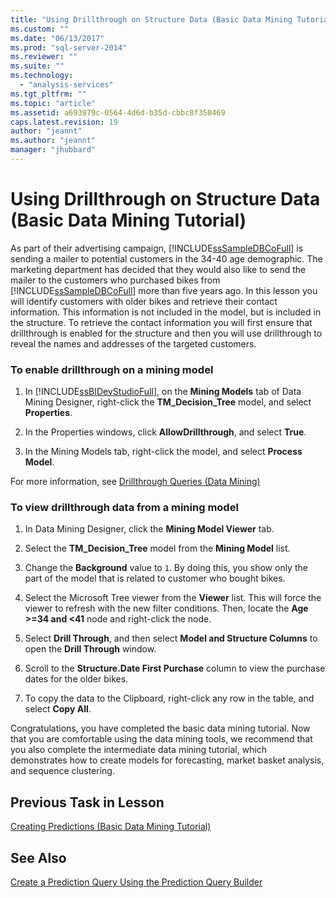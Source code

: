```yaml
---
title: "Using Drillthrough on Structure Data (Basic Data Mining Tutorial) | Microsoft Docs"
ms.custom: ""
ms.date: "06/13/2017"
ms.prod: "sql-server-2014"
ms.reviewer: ""
ms.suite: ""
ms.technology: 
  - "analysis-services"
ms.tgt_pltfrm: ""
ms.topic: "article"
ms.assetid: a693979c-0564-4d6d-b35d-cbbc8f350469
caps.latest.revision: 19
author: "jeannt"
ms.author: "jeannt"
manager: "jhubbard"
---
```

# Using Drillthrough on Structure Data (Basic Data Mining Tutorial)
  As part of their advertising campaign, [!INCLUDE[ssSampleDBCoFull](../includes/sssampledbcofull-md.md)] is sending a mailer to potential customers in the 34-40 age demographic. The marketing department has decided that they would also like to send the mailer to the customers who purchased bikes from [!INCLUDE[ssSampleDBCoFull](../includes/sssampledbcofull-md.md)] more than five years ago. In this lesson you will identify customers with older bikes and retrieve their contact information. This information is not included in the model, but is included in the structure. To retrieve the contact information you will first ensure that drillthrough is enabled for the structure and then you will use drillthrough to reveal the names and addresses of the targeted customers.  
  
### To enable drillthrough on a mining model  
  
1.  In [!INCLUDE[ssBIDevStudioFull](../includes/ssbidevstudiofull-md.md)], on the **Mining Models** tab of Data Mining Designer, right-click the **TM_Decision_Tree** model, and select **Properties**.  
  
2.  In the Properties windows, click **AllowDrillthrough**, and select **True**.  
  
3.  In the Mining Models tab, right-click the model, and select **Process Model**.  
  
 For more information, see [Drillthrough Queries &#40;Data Mining&#41;](../../2014/analysis-services/drillthrough-queries-data-mining.md)  
  
### To view drillthrough data from a mining model  
  
1.  In Data Mining Designer, click the **Mining Model Viewer** tab.  
  
2.  Select the **TM_Decision_Tree** model from the **Mining Model** list.  
  
3.  Change the **Background** value to `1`. By doing this, you show only the part of the model that is related to customer who bought bikes.  
  
4.  Select the Microsoft Tree viewer from the **Viewer** list. This will force the viewer to refresh with the new filter conditions. Then, locate the **Age >=34 and <41** node and right-click the node.  
  
5.  Select **Drill Through**, and then select **Model and Structure Columns** to open the **Drill Through** window.  
  
6.  Scroll to the **Structure.Date First Purchase** column to view the purchase dates for the older bikes.  
  
7.  To copy the data to the Clipboard, right-click any row in the table, and select **Copy All**.  
  
 Congratulations, you have completed the basic data mining tutorial. Now that you are comfortable using the data mining tools, we recommend that you also complete the intermediate data mining tutorial, which demonstrates how to create models for forecasting, market basket analysis, and sequence clustering.  
  
## Previous Task in Lesson  
 [Creating Predictions &#40;Basic Data Mining Tutorial&#41;](../../2014/tutorials/creating-predictions-basic-data-mining-tutorial.md)  
  
## See Also  
 [Create a Prediction Query Using the Prediction Query Builder](../../2014/analysis-services/create-a-prediction-query-using-the-prediction-query-builder.md)  
  
  